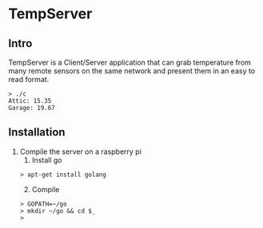 TempServer
=

Intro
-
TempServer is a Client/Server application that can grab temperature from many remote sensors on the same network
and present them in an easy to read format.
```
> ./c
Attic: 15.35
Garage: 19.67
```
Installation
-
1. Compile the server on a raspberry pi
    1. Install go
    ```
    > apt-get install golang
    ```
    2. Compile
    ```
    > GOPATH=~/go
    > mkdir ~/go && cd $_
    > 
    ```
